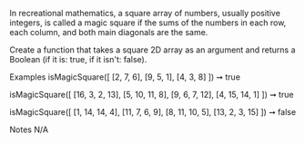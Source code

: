 In recreational mathematics, a square array of numbers, usually positive integers, is called a magic square if the sums of the numbers in each row, each column, and both main diagonals are the same.

Create a function that takes a square 2D array as an argument and returns a Boolean (if it is: true, if it isn't: false).

Examples
isMagicSquare([
  [2, 7, 6],
  [9, 5, 1],
  [4, 3, 8]
]) ➞ true

isMagicSquare([
  [16, 3, 2, 13],
  [5, 10, 11, 8],
  [9, 6, 7, 12],
  [4, 15, 14, 1]
]) ➞ true

isMagicSquare([
  [1, 14, 14, 4],
  [11, 7, 6, 9],
  [8, 11, 10, 5],
  [13, 2, 3, 15]
]) ➞ false

Notes
N/A